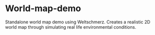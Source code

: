 # World-map-demo
Standalone world map demo using Weltschmerz. Creates a realistic 2D world map through simulating real life environmental conditions.
